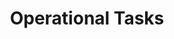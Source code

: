 ---
title: Operational Tasks
description: Learn how to manage your Polkadot validator node, including monitoring performance, running a backup validator for maintenance, and rotating keys.
hide: 
    - feedback
template: subsection-index-page.html
---